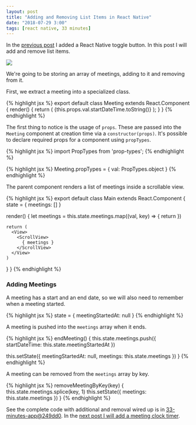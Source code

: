 ```yaml
---
layout: post
title: "Adding and Removing List Items in React Native"
date: "2018-07-29 3:00"
tags: [react native, 33 minutes]
---
```

In the [previous post](/2018/07/29/2-react-native-toggle-button.html) I added a React Native toggle button. In this post I will add and remove list items.

<a href='{{site.url}}/images/posts/2018/2018-07-29-3-add-remove-list-items-react-native/add-remove-list-items.gif'><img src='{{site.url}}/images/posts/2018/2018-07-29-3-add-remove-list-items-react-native/add-remove-list-items.gif' class="thumbnail"></a>

We're going to be storing an array of meetings, adding to it and removing from it.

First, we extract a meeting into a specialized class.

{% highlight jsx %}
export default class Meeting extends React.Component {
  render() {
    return (
      <View style={styles.meeting}>
        <Text style={styles.meetingText}>{this.props.val.startDateTime.toString()}</Text>
      </View>
    );
  }
}
{% endhighlight %}

The first thing to notice is the usage of `props`. These are passed into the `Meeting` component at creation time via a `constructor(props)`. It's possible to declare required props for a component using `propTypes`.

{% highlight jsx %}
import PropTypes from 'prop-types';
{% endhighlight %}

{% highlight jsx %}
Meeting.propTypes = {
  val: PropTypes.object
}
{% endhighlight %}

The parent component renders a list of meetings inside a scrollable view.

{% highlight jsx %}
export default class Main extends React.Component {
  state = {
    meetings: []
  }

  render() {
    let meetings = this.state.meetings.map((val, key) => {
      return <Meeting key={key} val={val} />
    })

    return (
      <View>
        <ScrollView>
          { meetings }
        </ScrollView>
      </View>
    )
  }
}
{% endhighlight %}

### Adding Meetings

A meeting has a start and an end date, so we will also need to remember when a meeting started.

{% highlight jsx %}
state = {
  meetingStartedAt: null
}
{% endhighlight %}

A meeting is pushed into the `meetings` array when it ends.

{% highlight jsx %}
endMeeting() {
  this.state.meetings.push({
    startDateTime: this.state.meetingStartedAt
  })

  this.setState({
    meetingStartedAt: null,
    meetings: this.state.meetings
  })
}
{% endhighlight %}

A meeting can be removed from the `meetings` array by key.

{% highlight jsx %}
removeMeetingByKey(key) {
  this.state.meetings.splice(key, 1)
  this.setState({ meetings: this.state.meetings })
}
{% endhighlight %}

See the complete code with additional and removal wired up is in [33-minutes-app@249dd0](https://github.com/33-minutes/33-minutes-app/commit/249dd0096a444f4d7fb88c992988156ecc0d7165). In the [next post I will add a meeting clock timer](/2018/07/29/4-react-native-clock-timer.html).
